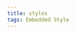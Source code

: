 ```yaml
---
title: styles
tags: Embedded Style
---
```


<style>

/*invisible buttons (signin & edit)*/
.ui-infobar__actions {
    display: none;
}

script + .tooltip {
    display: none !important;
}

/*for bookmode side toolbar*/
.ui-summary-action.ui-summary-edit {
    display:none
}
.form-control{
    width: 125%
}
    
/*font*/

.markdown-body {
    font-family: -apple-system, BlinkMacSystemFont, "Segoe UI", "Helvetica Neue", Helvetica, Roboto, Arial, "PingFang TC", "Microsoft JhengHei", "微軟正黑", sans-serif, "Apple Color Emoji", "Segoe UI Emoji", "Segoe UI Symbol";
}
    font-size: 30px;
</style>
